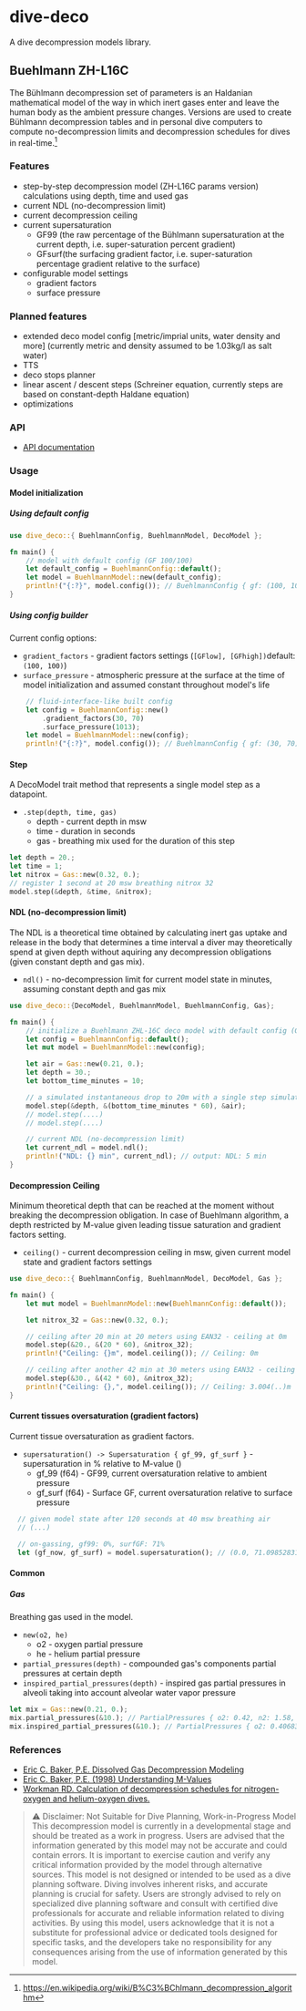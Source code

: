 # dive-deco

A dive decompression models library.

## Buehlmann ZH-L16C

The Bühlmann decompression set of parameters is an Haldanian mathematical model of the way in which inert gases enter and leave the human body as the ambient pressure changes. Versions are used to create Bühlmann decompression tables and in personal dive computers to compute no-decompression limits and decompression schedules for dives in real-time.[^1]

### Features

- step-by-step decompression model (ZH-L16C params version) calculations using depth, time and used gas
- current NDL (no-decompression limit)
- current decompression ceiling
- current supersaturation
  - GF99 (the raw percentage of the Bühlmann supersaturation at the current depth, i.e. super-saturation percent gradient)
  - GFsurf(the surfacing gradient factor, i.e. super-saturation percentage gradient relative to the surface)
- configurable model settings
  - gradient factors
  - surface pressure

### Planned features

- extended deco model config [metric/imprial units, water density and more] (currently metric and density assumed to be 1.03kg/l as salt water)
- TTS
- deco stops planner
- linear ascent / descent steps (Schreiner equation, currently steps are based on constant-depth Haldane equation)
- optimizations

### API

- [API documentation](https://docs.rs/dive-deco/latest/dive_deco/)

### Usage

#### Model initialization

##### Using default config

```rust
use dive_deco::{ BuehlmannConfig, BuehlmannModel, DecoModel };

fn main() {
    // model with default config (GF 100/100)
    let default_config = BuehlmannConfig::default();
    let model = BuehlmannModel::new(default_config);
    println!("{:?}", model.config()); // BuehlmannConfig { gf: (100, 100) }
}
```

##### Using config builder

Current config options:

- `gradient_factors` - gradient factors settings (`[GFlow], [GFhigh])`default: `(100, 100)`)
- `surface_pressure` - atmospheric pressure at the surface at the time of model initialization and assumed constant throughout model's life

```rust
    // fluid-interface-like built config
    let config = BuehlmannConfig::new()
        .gradient_factors(30, 70)
        .surface_pressure(1013);
    let model = BuehlmannModel::new(config);
    println!("{:?}", model.config()); // BuehlmannConfig { gf: (30, 70) }
```

#### Step

A DecoModel trait method that represents a single model step as a datapoint.

- `.step(depth, time, gas)`
  - depth - current depth in msw
  - time - duration in seconds
  - gas - breathing mix used for the duration of this step

```rust
let depth = 20.;
let time = 1;
let nitrox = Gas::new(0.32, 0.);
// register 1 second at 20 msw breathing nitrox 32
model.step(&depth, &time, &nitrox);
```

#### NDL (no-decompression limit)

The NDL is a theoretical time obtained by calculating inert gas uptake and release in the body that determines a time interval a diver may theoretically spend at given depth without aquiring any decompression obligations (given constant depth and gas mix).

- `ndl()` - no-decompression limit for current model state in minutes, assuming constant depth and gas mix

```rust
use dive_deco::{DecoModel, BuehlmannModel, BuehlmannConfig, Gas};

fn main() {
    // initialize a Buehlmann ZHL-16C deco model with default config (GF 100/100)
    let config = BuehlmannConfig::default();
    let mut model = BuehlmannModel::new(config);

    let air = Gas::new(0.21, 0.);
    let depth = 30.;
    let bottom_time_minutes = 10;

    // a simulated instantaneous drop to 20m with a single step simulating 20 minutes bottom time using air
    model.step(&depth, &(bottom_time_minutes * 60), &air);
    // model.step(....)
    // model.step(....)

    // current NDL (no-decompression limit)
    let current_ndl = model.ndl();
    println!("NDL: {} min", current_ndl); // output: NDL: 5 min
}
```

#### Decompression Ceiling

Minimum theoretical depth that can be reached at the moment without breaking the decompression obligation. In case of Buehlmann algorithm, a depth restricted by M-value given leading tissue saturation and gradient factors setting.

- `ceiling()` - current decompression ceiling in msw, given current model state and gradient factors settings

```rust
use dive_deco::{ BuehlmannConfig, BuehlmannModel, DecoModel, Gas };

fn main() {
    let mut model = BuehlmannModel::new(BuehlmannConfig::default());

    let nitrox_32 = Gas::new(0.32, 0.);

    // ceiling after 20 min at 20 meters using EAN32 - ceiling at 0m
    model.step(&20., &(20 * 60), &nitrox_32);
    println!("Ceiling: {}m", model.ceiling()); // Ceiling: 0m

    // ceiling after another 42 min at 30 meters using EAN32 - ceiling at 3m
    model.step(&30., &(42 * 60), &nitrox_32);
    println!("Ceiling: {},", model.ceiling()); // Ceiling: 3.004(..)m
}
```

#### Current tissues oversaturation (gradient factors)

Current tissue oversaturation as gradient factors.

- `supersaturation() -> Supersaturation { gf_99, gf_surf }` - supersaturation in % relative to M-value ()
  - gf_99 (f64) - GF99, current oversaturation relative to ambient pressure
  - gf_surf (f64) - Surface GF, current oversaturation relative to surface pressure

```rust
  // given model state after 120 seconds at 40 msw breathing air
  // (...)

  // on-gassing, gf99: 0%, surfGF: 71%
  let (gf_now, gf_surf) = model.supersaturation(); // (0.0, 71.09852831834125)
```

#### Common

##### Gas

Breathing gas used in the model.

- `new(o2, he)`
  - o2 - oxygen partial pressure
  - he - helium partial pressure
- `partial_pressures(depth)` - compounded gas's components partial pressures at certain depth
- `inspired_partial_pressures(depth)` - inspired gas partial pressures in alveoli taking into account alveolar water vapor pressure

```rust
let mix = Gas::new(0.21, 0.);
mix.partial_pressures(&10.); // PartialPressures { o2: 0.42, n2: 1.58, he: 0.0 }
mix.inspired_partial_pressures(&10.); // PartialPressures { o2: 0.406833, n2: 1.530467, he: 0.0 }

```

### References

- [Eric C. Baker, P.E. Dissolved Gas Decompression Modeling](https://www.shearwater.com/wp-content/uploads/2012/08/Introductory-Deco-Lessons.pdf)
- [Eric C. Baker, P.E. (1998) Understanding M-Values](http://www.dive-tech.co.uk/resources/mvalues.pdf)
- [Workman RD. Calculation of decompression schedules for nitrogen-oxygen and helium-oxygen dives.](https://apps.dtic.mil/sti/pdfs/AD0620879.pdf)

> :warning: Disclaimer: Not Suitable for Dive Planning,  Work-in-Progress Model
> This decompression model is currently in a developmental stage and should be treated as a work in progress. Users are advised that the information generated by this model may not be accurate and could contain errors. It is important to exercise caution and verify any critical information provided by the model through alternative sources.
> This model is not designed or intended to be used as a dive planning software. Diving involves inherent risks, and accurate planning is crucial for safety. Users are strongly advised to rely on specialized dive planning software and consult with certified dive professionals for accurate and reliable information related to diving activities.
> By using this model, users acknowledge that it is not a substitute for professional advice or dedicated tools designed for specific tasks, and the developers take no responsibility for any consequences arising from the use of information generated by this model.

[^1]: <https://en.wikipedia.org/wiki/B%C3%BChlmann_decompression_algorithm>
